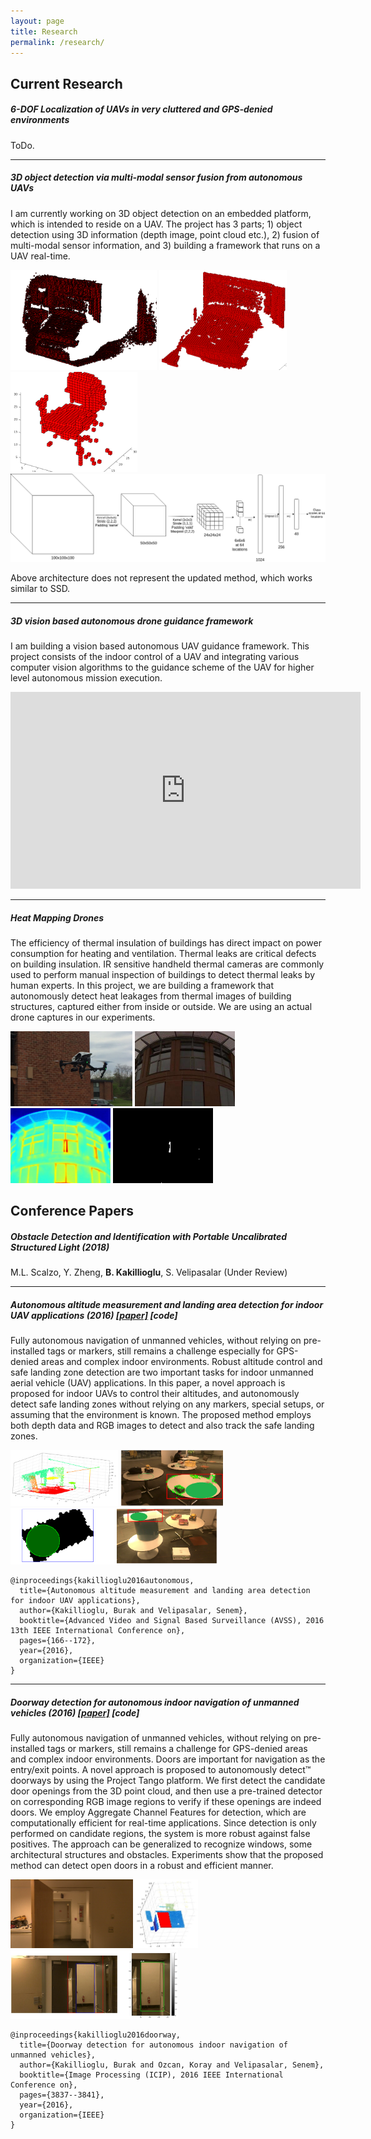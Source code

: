 ```yaml
---
layout: page
title: Research
permalink: /research/
---
```


## Current Research

##### 6-DOF Localization of UAVs in very cluttered and GPS-denied environments

ToDo.

***

##### 3D object detection via multi-modal sensor fusion from autonomous UAVs
I am currently working on 3D object detection on an embedded platform, which is intended to reside on a UAV. The project has 3 parts; 1) object detection using 3D information (depth image, point cloud etc.), 2) fusion of multi-modal sensor information, and 3) building a framework that runs on a UAV real-time.

<img alt="Voxelgrid of a bedroom scene" src="/images/project_imgs/bedroom_croped.png" title="Voxelgrid of a bedroom scene" height="160">
<img alt="Voxelgrid of the bed in the bedroom scene" src="/images/project_imgs/bed_croped.png" title="Voxelgrid of the bed in the bedroom scene" height="160">
<img alt="Voxelgrid of a chair object that we captured with Google Tango tablet" src="/images/project_imgs/chair3.png" title="Voxelgrid of a chair object that we captured with Google Tango tablet" height="160">

<img alt="ConvNet architecture for 3D object detection" src="/images/convnet_detector.png" title="ConvNet architecture for 3D object detection">

Above architecture does not represent the updated method, which works similar to SSD.


***

##### 3D vision based autonomous drone guidance framework
I am building a vision based autonomous UAV guidance framework. This project consists of the indoor control of a UAV and integrating various computer vision algorithms to the guidance scheme of the UAV for higher level autonomous mission execution.

<iframe width="560" height="315" src="https://www.youtube.com/embed/8WUousk9y-Y" frameborder="0" allowfullscreen></iframe>


***

##### Heat Mapping Drones
The efficiency of thermal insulation of buildings has direct impact on power consumption for heating and ventilation. Thermal leaks are critical defects on building insulation. IR
sensitive handheld thermal cameras are commonly used to perform manual inspection of buildings to detect thermal leaks by human experts. In this project, we are building a framework that autonomously detect heat leakages from thermal images of building structures, captured either from inside or outside. We are using an actual drone captures in our experiments.

<img alt="Heat mapping drone" src="/images/project_imgs/thermal/drone.jpg" title="Heat mapping drone" height="120">
<img alt="Color image" src="/images/project_imgs/thermal/722_p.jpg" title="Color image" height="120">
<img alt="Thermal image" src="/images/project_imgs/thermal/722_i.jpg" title="Thermal image" height="120">
<img alt="Detected leakage region" src="/images/project_imgs/thermal/722_l.jpg" title="Detected leakage region" height="120">



## Conference Papers

##### Obstacle Detection and Identification with Portable Uncalibrated Structured Light (2018)
M.L. Scalzo, Y. Zheng, **B. Kakillioglu**, S. Velipasalar (Under Review)

***

##### Autonomous altitude measurement and landing area detection for indoor UAV applications (2016) [[paper]](http://ieeexplore.ieee.org/abstract/document/7738069) [code]

Fully autonomous navigation of unmanned vehicles, without relying on pre-installed tags or markers, still remains a challenge especially for GPS-denied areas and complex indoor environments. Robust altitude control and safe landing zone detection are two important tasks for indoor unmanned aerial vehicle (UAV) applications. In this paper, a novel approach is proposed for indoor UAVs to control their altitudes, and autonomously detect safe landing zones without relying on any markers, special setups, or assuming that the environment is known. The proposed method employs both depth data and RGB images to detect and also track the safe landing zones.

<img alt="Distance vectors to segmented planes" src="/images/resimgs/vectors.png" height="90" title="Distance vectors to segmented planes: Vector to the ground is the altitude vector"> <img alt="Landing zone detection on cluttered surefaces" src="/images/resimgs/cluttered3.png" height="90" title="Landing zone detection on cluttered surefaces"> <img alt="Landing zone detection on multiple levels" src="/images/resimgs/4.png" height="90" title="Landing zone detection on multiple levels">

```
@inproceedings{kakillioglu2016autonomous,
  title={Autonomous altitude measurement and landing area detection for indoor UAV applications},
  author={Kakillioglu, Burak and Velipasalar, Senem},
  booktitle={Advanced Video and Signal Based Surveillance (AVSS), 2016 13th IEEE International Conference on},
  pages={166--172},
  year={2016},
  organization={IEEE}
}
```

***

##### Doorway detection for autonomous indoor navigation of unmanned vehicles (2016) [[paper]](http://ieeexplore.ieee.org/abstract/document/7533078) [code]
Fully autonomous navigation of unmanned vehicles, without relying on pre-installed tags or markers, still remains a challenge for GPS-denied areas and complex indoor environments. Doors are important for navigation as the entry/exit points. A novel approach is proposed to autonomously detect™ doorways by using the Project Tango platform. We first detect the candidate door openings from the 3D point cloud, and then use a pre-trained detector on corresponding RGB image regions to verify if these openings are indeed doors. We employ Aggregate Channel Features for detection, which are computationally efficient for real-time applications. Since detection is only performed on candidate regions, the system is more robust against false positives. The approach can be generalized to recognize windows, some architectural structures and obstacles. Experiments show that the proposed method can detect open doors in a robust and efficient manner.

<img alt="The observed scene" src="/images/resimgs/detected_door_visual.png" height="110" title="The observed scene"> <img alt="Detected candidate" src="/images/resimgs/fig2b.jpg" height="110" title="Detected candidate opening displayed in red"> <img alt="Doorway detection example" src="/images/resimgs/pos2.jpg" height="110" title="Doorway detection example. Blue, red and green boxes represent the candidate region, its padded version and the detected door, respectively.">

```
@inproceedings{kakillioglu2016doorway,
  title={Doorway detection for autonomous indoor navigation of unmanned vehicles},
  author={Kakillioglu, Burak and Ozcan, Koray and Velipasalar, Senem},
  booktitle={Image Processing (ICIP), 2016 IEEE International Conference on},
  pages={3837--3841},
  year={2016},
  organization={IEEE}
}
```
